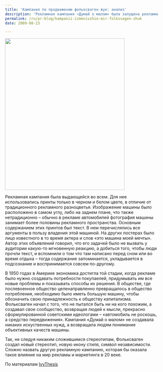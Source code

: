 ```yaml
---
title: 'Кампания по продвижению фольксваген жук: анализ'
description: 'Рекламная кампания «Думай о малом» была запущена рекламным агентством DDB для компании Фольксваген в 1960-х годах. Аудиторией этой кампании были «люди страны, в которой размер имеет значение».'
permalink: /ru/pr-blog/kampanii-izmenivshie-mir-folksvagen-zhuk
date: 2009-08-23

---
```


<img src="{{ site.assets }}/upload/1515044711_5f1c717936.jpg" alt=""  width="394" height="500">
<p>Рекламная кампания была выдающейся во всем. Для нее использовались принты только в черном и белом цвете, в отличие от традиционного рекламного разноцветья. Изображение машины было расположено в самом углу, либо на заднем плане, что также нетрадиционно – обычно в рекламе автомобилей фотография машины занимает более половины рекламного пространства. Основным содержанием этих принтов был текст. В нем перечислялись все аргументы в пользу владения этой машиной. На других постерах было лицо известного в то время актера и слов «это машина моей мечты». Автор этих объявлений говорил, что его задачей было не вызвать у аудитории какую-то мгновенную реакцию, а добиться того, чтобы люди прочли текст, и вспомнили о том что там написано перед сном или во время отдыха – тогда содержание запоминается, укладывается в подсознание и воспринимается совсем по-другому.</p>
<p>В 1950 годах в Америке экономика достигла той стадии, когда рекламе было нужно создавать потребности покупаелей, придумывать им все новые проблемы и показывать способы их решения. В обществе, где послевоенное общество целенаправленно превращалось в общество потребления, необходимо было иметь большую машину, чтобы обозначить свою принадлежность к обществу капитализма. Фольксваген начал с того, что не пытался быть ни на кого похожим, а создавал свое сообщество, возвращая людей к мысли, прекрасно сформулированной советскими идеологами – «автомобиль не роскошь, а средство передвижения». Кампания «Думай о малом» не создавала никаких искуственных нужд, а возвращала людям понимание объективных качеств машины. </p>
<p>Так, не следуя никаким сложившимся стереотипам, Фольксваген создал новый стереотип, новую икону стиля, символ независимости. Сложно назвать другую рекламную кампанию, которая бы оказала такое влияние на мир рекламы и маркетинга в 20 веке.</p>
<p>По материалам <a href="https://ivythesis.typepad.com/term_paper_topics/2009/08/advertising-campaign.html">IvyThesis</a></p>


